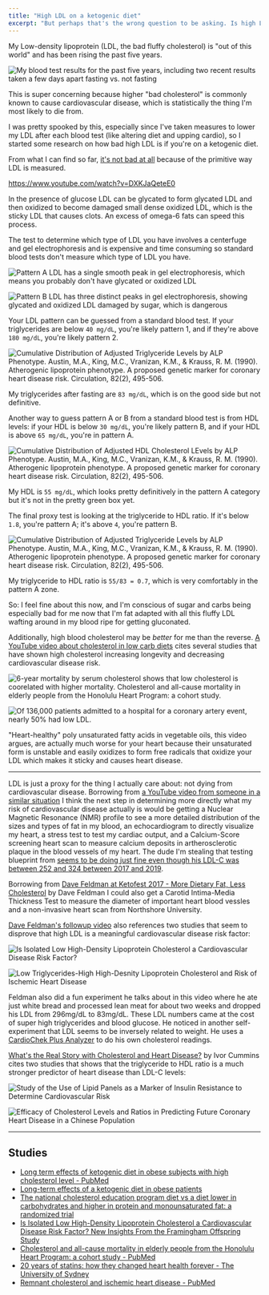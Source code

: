 ```yaml
---
title: "High LDL on a ketogenic diet"
excerpt: "But perhaps that's the wrong question to be asking. Is high LDL on a ketogenic diet even bad?"
---
```


My Low-density lipoprotein (LDL, the bad fluffy cholesterol) is "out of this world" and has been rising the past five years.

![My blood test results for the past five years, including two recent results taken a few days apart fasting vs. not fasting](https://res.cloudinary.com/genco/image/upload/v1611630231/c/xn4t.png)

This is super concerning because higher "bad cholesterol" is commonly known to cause cardiovascular disease, which is statistically the thing I'm most likely to die from.

I was pretty spooked by this, especially since I've taken measures to lower my LDL after each blood test (like altering diet and upping cardio), so I started some research on how bad high LDL is if you're on a ketogenic diet.

From what I can find so far, [it's not bad at all](https://www.youtube.com/watch?v=DXKJaQeteE0) because of the primitive way LDL is measured.

https://www.youtube.com/watch?v=DXKJaQeteE0

In the presence of glucose LDL can be glycated to form glycated LDL and then oxidized to become damaged small dense oxidized LDL, which is the sticky LDL that causes clots. An excess of omega-6 fats can speed this process.

The test to determine which type of LDL you have involves a centerfuge and gel electrophoresis and is expensive and time consuming so standard blood tests don't measure which type of LDL you have.

![Pattern A LDL has a single smooth peak in gel electrophoresis, which means you probably don't have glycated or oxidized LDL](https://res.cloudinary.com/genco/image/upload/v1611633738/c/qPuo.png)

![Pattern B LDL has three distinct peaks in gel electrophoresis, showing glycated and oxidized LDL damaged by sugar, which is dangerous](https://res.cloudinary.com/genco/image/upload/v1611633910/c/SQET.png)

Your LDL pattern can be guessed from a standard blood test. If your triglycerides are below `40 mg/dL`, you're likely pattern 1, and if they're above `180 mg/dL`, you're likely pattern 2.

![Cumulative Distribution of Adjusted Triglyceride Levels by ALP Phenotype. Austin, M.A., King, M.C., Vranizan, K.M., & Krauss, R. M. (1990). Atherogenic lipoprotein phenotype. A proposed genetic marker for coronary heart disease risk. Circulation, 82(2), 495-506.](https://res.cloudinary.com/genco/image/upload/v1611635403/c/iNWm.png)

My triglycerides after fasting are `83 mg/dL`, which is on the good side but not definitive.

Another way to guess pattern A or B from a standard blood test is from HDL levels: if your HDL is below `30 mg/dL`, you're likely pattern B, and if your HDL is above `65 mg/dL`, you're in pattern A.

![Cumulative Distribution of Adjusted HDL Cholesterol LEvels by ALP Phenotype. Austin, M.A., King, M.C., Vranizan, K.M., & Krauss, R. M. (1990). Atherogenic lipoprotein phenotype. A proposed genetic marker for coronary heart disease risk. Circulation, 82(2), 495-506.](https://res.cloudinary.com/genco/image/upload/v1611635315/c/PJQk.png)

My HDL is `55 mg/dL`, which looks pretty definitively in the pattern A category but it's not in the pretty green box yet.

The final proxy test is looking at the triglyceride to HDL ratio. If it's below `1.8`, you're pattern A; it's above `4`, you're pattern B.

![Cumulative Distribution of Adjusted Triglyceride Levels by ALP Phenotype. Austin, M.A., King, M.C., Vranizan, K.M., & Krauss, R. M. (1990). Atherogenic lipoprotein phenotype. A proposed genetic marker for coronary heart disease risk. Circulation, 82(2), 495-506.](https://res.cloudinary.com/genco/image/upload/v1627418645/c/A2Hg.png)

My triglyceride to HDL ratio is `55/83 = 0.7`, which is very comfortably in the pattern A zone.

So: I feel fine about this now, and I'm conscious of sugar and carbs being especially bad for me now that I'm fat adapted with all this fluffy LDL wafting around in my blood ripe for getting gluconated.

Additionally, high blood cholesterol may be _better_ for me than the reverse. [A YouTube video about cholesterol in low carb diets](https://www.youtube.com/watch?v=b7zWNabebxs) cites several studies that have shown high cholesterol increasing longevity and decreasing cardiovascular disease risk.

![6-year mortality by serum cholesterol shows that low cholesterol is coorelated with higher mortality. Cholesterol and all-cause mortality in elderly people from the Honolulu Heart Program: a cohort study.](https://res.cloudinary.com/genco/image/upload/v1611690393/c/Ue7S.png)

![Of 136,000 patients admitted to a hospital for a coronary artery event, nearly 50% had low LDL.](https://res.cloudinary.com/genco/image/upload/v1611690611/c/J36z.png)

"Heart-healthy" poly unsaturated fatty acids in vegetable oils, this video argues, are actually much worse for your heart because their unsaturated form is unstable and easily oxidizes to form free radicals that oxidize your LDL which makes it sticky and causes heart disease.

---

LDL is just a proxy for the thing I actually care about: not dying from cardiovascular disease. Borrowing from [a YouTube video from someone in a similar situation](https://youtu.be/5d1Zd_rUJUs) I think the next step in determining more directly what my risk of cardiovascular disease actually is would be getting a Nuclear Magnetic Resonance (NMR) profile to see a more detailed distribution of the sizes and types of fat in my blood, an echocardiogram to directly visualize my heart, a stress test to test my cardiac output, and a Calcium-Score screening heart scan to measure calcium deposits in artherosclerotic plaque in the blood vessels of my heart. The dude I'm stealing that testing blueprint from [seems to be doing just fine even though his LDL-C was between 252 and 324 between 2017 and 2019](https://youtu.be/eR-ja-puGvw).

Borrowing from [Dave Feldman at Ketofest 2017 - More Dietary Fat, Less Cholesterol](https://youtu.be/tf55H-_aEns) by Dave Feldman I could also get a Carotid Intima-Media Thickness Test to measure the diameter of important heart blood vessles and a non-invasive heart scan from Northshore University.

[Dave Feldman's followup video](https://youtu.be/kDOHw0qhT0A) also references two studies that seem to disprove that high LDL is a meaningful cardiovascular disease risk factor:

![Is Isolated Low High-Density Lipoprotein Cholesterol a Cardiovascular Disease Risk Factor? ](https://res.cloudinary.com/genco/image/upload/v1612464695/c/CZSE.png)

![Low Triglycerides-High High-Desnity Lipoprotein Cholesterol and Risk of Ischemic Heart Disease](https://res.cloudinary.com/genco/image/upload/v1612464649/c/anQ3.png)

Feldman also did a fun experiment he talks about in this video where he ate just white bread and processed lean meat for about two weeks and dropped his LDL from 296mg/dL to 83mg/dL. These LDL numbers came at the cost of super high triglycerides and blood glucose. He noticed in another self-experiment that LDL seems to be inversely related to weight. He uses a [CardioChek Plus Analyzer](https://amzn.to/36HGKAK) to do his own cholesterol readings.

[What's the Real Story with Cholesterol and Heart Disease?](https://youtu.be/9N7CvW1Jqes) by Ivor Cummins cites two studies that shows that the triglyceride to HDL ratio is a much stronger predictor of heart disease than LDL-C levels:

![Study of the Use of Lipid Panels as a Marker of Insulin Resistance to Determine Cardiovascular Risk](https://res.cloudinary.com/genco/image/upload/v1612467117/c/jMAZ.png)

![Efficacy of Cholesterol Levels and Ratios in Predicting Future Coronary Heart Disease in a Chinese Population](https://res.cloudinary.com/genco/image/upload/v1612467218/c/zn36.png)

---

## Studies

- [Long term effects of ketogenic diet in obese subjects with high cholesterol level - PubMed](https://pubmed.ncbi.nlm.nih.gov/16652223/)
- [Long-term effects of a ketogenic diet in obese patients](https://www.ncbi.nlm.nih.gov/pmc/articles/PMC2716748/)
- [The national cholesterol education program diet vs a diet lower in carbohydrates and higher in protein and monounsaturated fat: a randomized trial](https://pubmed.ncbi.nlm.nih.gov/15505128/)
- [Is Isolated Low High-Density Lipoprotein Cholesterol a Cardiovascular Disease Risk Factor? New Insights From the Framingham Offspring Study](https://pubmed.ncbi.nlm.nih.gov/27166203/)
- [Cholesterol and all-cause mortality in elderly people from the Honolulu Heart Program: a cohort study - PubMed](https://pubmed.ncbi.nlm.nih.gov/11502313/)
- [20 years of statins: how they changed heart health forever - The University of Sydney](https://www.sydney.edu.au/news-opinion/news/2018/11/02/20-years-of-statins--how-they-changed-heart-health-forever.html)
- [Remnant cholesterol and ischemic heart disease - PubMed](https://pubmed.ncbi.nlm.nih.gov/24977981/)
